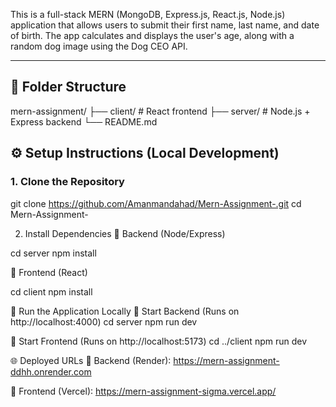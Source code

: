 This is a full-stack MERN (MongoDB, Express.js, React.js, Node.js) application that allows users to submit their first name, last name, and date of birth. The app calculates and displays the user's age, along with a random dog image using the Dog CEO API.

---

## 📁 Folder Structure

mern-assignment/
├── client/ # React frontend
├── server/ # Node.js + Express backend
└── README.md

## ⚙️ Setup Instructions (Local Development)

### 1. Clone the Repository

git clone https://github.com/Amanmandahad/Mern-Assignment-.git
cd Mern-Assignment-

2. Install Dependencies
🔹 Backend (Node/Express)

cd server
npm install

🔹 Frontend (React)

cd client
npm install


🚀 Run the Application Locally
🔹 Start Backend (Runs on http://localhost:4000)
cd server
npm run dev

🔹 Start Frontend (Runs on http://localhost:5173)
cd ../client
npm run dev

🌐 Deployed URLs
🔹 Backend (Render):
https://mern-assignment-ddhh.onrender.com

🔹 Frontend (Vercel):
https://mern-assignment-sigma.vercel.app/



